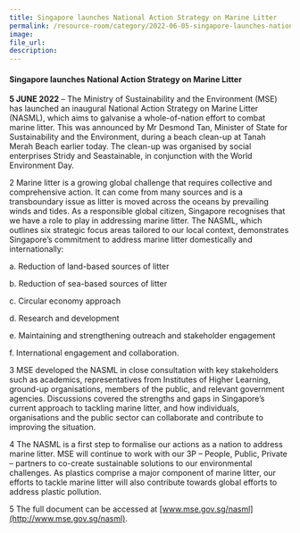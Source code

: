 ```yaml
---  
title: Singapore launches National Action Strategy on Marine Litter  
permalink: /resource-room/category/2022-06-05-singapore-launches-national-action-strategy-on-marine-litter/
image:  
file_url:  
description:  
---  
```


#### Singapore launches National Action Strategy on Marine Litter    

**5 JUNE 2022** – The Ministry of Sustainability and the Environment (MSE) has launched an inaugural National Action Strategy on Marine Litter (NASML), which aims to galvanise a whole-of-nation effort to combat marine litter. This was announced by Mr Desmond Tan, Minister of State for Sustainability and the Environment, during a beach clean-up at Tanah Merah Beach earlier today. The clean-up was organised by social enterprises Stridy and Seastainable, in conjunction with the World Environment Day. 

2 Marine litter is a growing global challenge that requires collective and comprehensive action. It can come from many sources and is a transboundary issue as litter is moved across the oceans by prevailing winds and tides. As a responsible global citizen, Singapore recognises that we have a role to play in addressing marine litter. The NASML, which outlines six strategic focus areas tailored to our local context, demonstrates Singapore’s commitment to address marine litter domestically and internationally:

a.	Reduction of land-based sources of litter

b.	Reduction of sea-based sources of litter

c.	Circular economy approach

d.	Research and development

e.	Maintaining and strengthening outreach and stakeholder engagement 

f.	International engagement and collaboration.

3 MSE developed the NASML in close consultation with key stakeholders such as academics, representatives from Institutes of Higher Learning, ground-up organisations, members of the public, and relevant government agencies. Discussions covered the strengths and gaps in Singapore’s current approach to tackling marine litter, and how individuals, organisations and the public sector can collaborate and contribute to improving the situation.

4 The NASML is a first step to formalise our actions as a nation to address marine litter. MSE will continue to work with our 3P – People, Public, Private – partners to co-create sustainable solutions to our environmental challenges. As plastics comprise a major component of marine litter, our efforts to tackle marine litter will also contribute towards global efforts to address plastic pollution.    

5 The full document can be accessed at [www.mse.gov.sg/nasml](http://www.mse.gov.sg/nasml).
